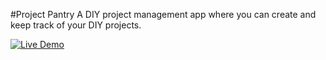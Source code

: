 #Project Pantry
A DIY project management app where you can create and keep track of your DIY projects.

<a href="https://project-pantry-e2d5a.firebaseapp.com/" target="_blank">
  <img src="https://img.shields.io/badge/Live-Demo-brightgreen?style=for-the-badge" alt="Live Demo">
</a>
